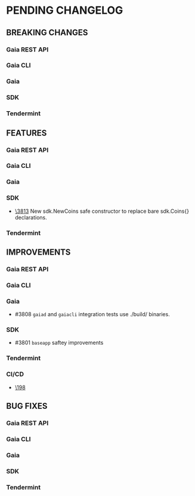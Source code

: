 # PENDING CHANGELOG

<!----------------------------- BREAKING CHANGES ----------------------------->

## BREAKING CHANGES

### Gaia REST API

### Gaia CLI

### Gaia

### SDK

### Tendermint

<!--------------------------------- FEATURES --------------------------------->

## FEATURES

### Gaia REST API

### Gaia CLI

### Gaia

### SDK

* [\3813](https://github.com/cosmos/cosmos-sdk/pull/3813) New sdk.NewCoins safe constructor to replace bare
  sdk.Coins{} declarations.

### Tendermint

<!------------------------------- IMPROVEMENTS ------------------------------->

## IMPROVEMENTS

### Gaia REST API

### Gaia CLI

### Gaia

* #3808 `gaiad` and `gaiacli` integration tests use ./build/ binaries.

### SDK
* #3801 `baseapp` saftey improvements

### Tendermint

### CI/CD
* [\198](https://github.com/cosmos/cosmos-sdk/pull/3832)

<!--------------------------------- BUG FIXES -------------------------------->

## BUG FIXES

### Gaia REST API

### Gaia CLI

### Gaia

### SDK

### Tendermint
